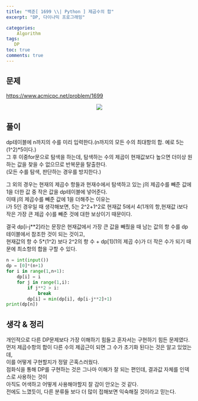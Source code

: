 ```yaml
---
title: "백준[ 1699 \\| Python ] 제곱수의 합"
excerpt: "DP, 다이나믹 프로그래밍"

categories:
    Algorithm
tags:
   DP
toc: true
comments: true
---
```

## 문제  
<https://www.acmicpc.net/problem/1699>
<p align = "center"><img src = "../../assets/images/boj/1699.png"></p>  
  
## 풀이  
dp테이블에 n까지의 수를 미리 입력한다.(n까지의 모든 수의 최대항의 합. 예로 5는 (1^2)*5이다.)  
그 후 이중for문으로 탐색을 하는데, 탐색하는 수의 제곱이 현재값보다 높으면 더이상 원하는 값을 찾을 수 없으므로 반복문을 탈출한다.  
(모든 수를 탐색, 판단하는 경우를 방지한다.)  

그 외의 경우는 현재의 제곱수 항들과 현재수에서 탐색하고 있는 j의 제곱수를 빼준 값에 1을 더한 값 중 작은 값을 dp테이블에 넣어준다.  
이때 j의 제곱수를 빼준 값에 1을 더해주는 이유는  
i가 5인 경우일 때 생각해보면, 5는 2^2+1^2로 현재값 5에서 4(1개의 항,현재값 i보다 작은 가장 큰 제곱 수)를 빼준 것에 대한 보상이기 때문이다.  

결국 dp\[i-j**2\]라는 문장은 현재값에서 가장 큰 값을 빼줬을 때 남는 값의 항 수를 dp테이블에서 참조한 것이 되는 것이고,  
현재값의 항 수 5*(1^2) 보다 2^2의 항 수 + dp\[1\](1의 제곱 수)가 더 작은 수가 되기 때문에 최소항의 합을 구할 수 있다.  
```python  
n = int(input())
dp = [0]*(n+1)
for i in range(1,n+1):
    dp[i] = i
    for j in range(1,i):
        if j**2 > i:
            break
        dp[i] = min(dp[i], dp[i-j**2]+1)
print(dp[n])
```  
## 생각 & 정리  
개인적으로 다른 DP문제보다 가장 이해하기 힘들고 혼자서는 구현하기 힘든 문제였다.  
먼저 제곱수항의 합이 다른 수의 제곱근이 되면 그 수가 초기화 된다는 것은 알고 있었는데,  
이를 어떻게 구현할지가 정말 곤혹스러웠다.  
점화식을 통해 DP를 구현하는 것은 그나마 이해가 잘 되는 편인데, 결과값 자체를 인덱스로 사용하는 것이  
아직도 어색하고 어떻게 사용해야할지 잘 감이 안오는 것 같다.  
전에도 느꼈듯이, 다른 분류들 보다 더 많이 접해보면 익숙해질 것이라고 믿는다.
